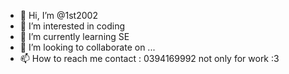 - 👋 Hi, I’m @1st2002
- 👀 I’m interested in coding
- 🌱 I’m currently learning SE
- 💞️ I’m looking to collaborate on ...
- 📫 How to reach me contact : 0394169992 not only for work :3

<!---
1st2002/1st2002 is a ✨ special ✨ repository because its `README.md` (this file) appears on your GitHub profile.
You can click the Preview link to take a look at your changes.
--->
